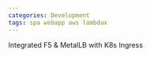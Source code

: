 ```yaml
---
categories: Development
tags: spa webapp aws lambdax
---
```



Integrated F5 & MetalLB with K8s Ingress


